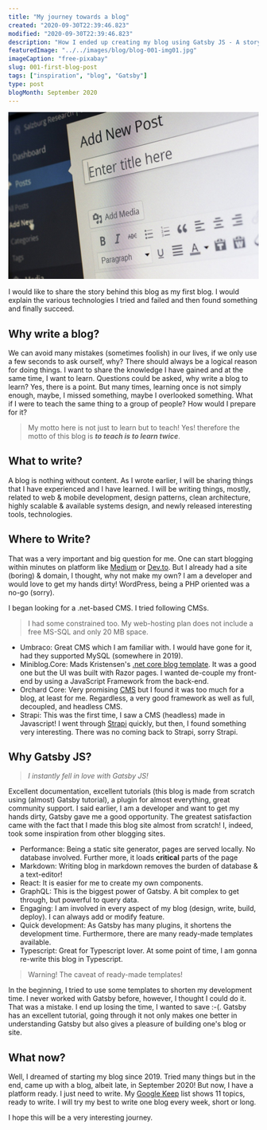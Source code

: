 ```yaml
---
title: "My journey towards a blog"
created: "2020-09-30T22:39:46.823"
modified: "2020-09-30T22:39:46.823"
description: "How I ended up creating my blog using Gatsby JS - A story about my blog"
featuredImage: "../../images/blog/blog-001-img01.jpg"
imageCaption: "free-pixabay"
slug: 001-first-blog-post
tags: ["inspiration", "blog", "Gatsby"]
type: post
blogMonth: September 2020
---
```


![Alt text here](../../images/blog/blog-001-img01.jpg "Image: Werner Moser/pixabay - bit.ly/3clqxme")

I would like to share the story behind this blog as my first blog. I would explain the various technologies I tried and failed and then found something and finally succeed.

## Why write a blog?

We can avoid many mistakes (sometimes foolish) in our lives, if we only use a few seconds to ask ourself, why? There should always be a logical reason for doing things. I want to share the knowledge I have gained and at the same time, I want to learn. Questions could be asked, why write a blog to learn? Yes, there is a point. But many times, learning once is not simply enough, maybe, I missed something, maybe I overlooked something. What if I were to teach the same thing to a group of people? How would I prepare for it?

> My motto here is not just to learn but to teach! Yes! therefore the motto of this blog is **_to teach is to learn twice_**.

## What to write?

A blog is nothing without content. As I wrote earlier, I will be sharing things that I have experienced and I have learned. I will be writing things, mostly, related to web & mobile development, design patterns, clean architecture, highly scalable & available systems design, and newly released interesting tools, technologies.

## Where to Write?

That was a very important and big question for me. One can start blogging within minutes on platform like [Medium](https://medium.com) or [Dev.to](https://dev.to). But I already had a site (boring) & domain, I thought, why not make my own? I am a developer and would love to get my hands dirty! WordPress, being a PHP oriented was a no-go (sorry).

I began looking for a .net-based CMS. I tried following CMSs.

> I had some constrained too. My web-hosting plan does not include a free MS-SQL and only 20 MB space.

- Umbraco: Great CMS which I am familiar with. I would have gone for it, had they supported MySQL (somewhere in 2019).
- Miniblog.Core: Mads Kristensen's [.net core blog template](https://github.com/madskristensen/Miniblog.Core). It was a good one but the UI was built with Razor pages. I wanted de-couple my front-end by using a JavaScript Framework from the back-end.
- Orchard Core: Very promising [CMS](http://www.orchardcore.net/) but I found it was too much for a blog, at least for me. Regardless, a very good framework as well as full, decoupled, and headless CMS.
- Strapi: This was the first time, I saw a CMS (headless) made in Javascript! I went through [Strapi](https://strapi.io) quickly, but then, I found something very interesting. There was no coming back to Strapi, sorry Strapi.

## Why Gatsby JS?

> _I instantly fell in love with Gatsby JS!_

Excellent documentation, excellent tutorials (this blog is made from scratch using (almost) Gatsby tutorial), a plugin for almost everything, great community support. I said earlier, I am a developer and want to get my hands dirty, Gatsby gave me a good opportunity. The greatest satisfaction came with the fact that I made this blog site almost from scratch! I, indeed, took some inspiration from other blogging sites.

- Performance: Being a static site generator, pages are served locally. No database involved. Further more, it loads **critical** parts of the page
- Markdown: Writing blog in markdown removes the burden of database & a text-editor!
- React: It is easier for me to create my own components.
- GraphQL: This is the biggest power of Gatsby. A bit complex to get through, but powerful to query data.
- Engaging: I am involved in every aspect of my blog (design, write, build, deploy). I can always add or modify feature.
- Quick development: As Gatsby has many plugins, it shortens the development time. Furthermore, there are many ready-made templates available.
- Typescript: Great for Typescript lover. At some point of time, I am gonna re-write this blog in Typescript.

> Warning! The caveat of ready-made templates!

In the beginning, I tried to use some templates to shorten my development time. I never worked with Gatsby before, however, I thought I could do it. That was a mistake. I end up losing the time, I wanted to save :-(. Gatsby has an excellent tutorial, going through it not only makes one better in understanding Gatsby but also gives a pleasure of building one's blog or site.

## What now?

Well, I dreamed of starting my blog since 2019. Tried many things but in the end, came up with a blog, albeit late, in September 2020! But now, I have a platform ready. I just need to write. My [Google Keep](https://keep.google.com) list shows 11 topics, ready to write. I will try my best to write one blog every week, short or long.

I hope this will be a very interesting journey.
